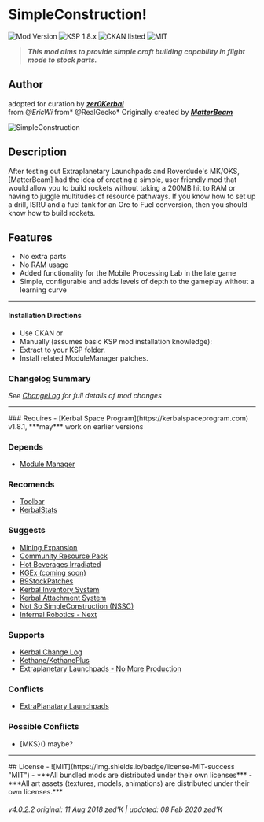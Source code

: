 <!-- Readme.md v1.2.0.0
SimpleConstruction
created: 17 Jul 18
updated: 03 Feb 2020 -->

<!-- Download on SpaceDock here or Github here.
Also available on CKAN. -->

# SimpleConstruction!
![Mod Version](https://img.shields.io/github/v/release/zer0Kerbal/SimpleConstruction?include_prereleases) 
![KSP 1.8.x](https://img.shields.io/badge/KSP%20version-1.8.x-66ccff.svg?style=flat-square) 
![CKAN listed](https://img.shields.io/badge/CKAN-Indexed-brightgreen.svg) ![MIT](https://img.shields.io/badge/license-MIT-success "MIT") 

> ***This mod aims to provide simple craft building capability in flight mode to stock parts.*** 
## Author
adopted for curation by ***[zer0Kerbal](https://forum.kerbalspaceprogram.com/index.php?/profile/190933-zer0kerbal/)*** <br>
from *@EricWi* from* @RealGecko* Originally created by [***MatterBeam***](http://forum.kerbalspaceprogram.com/index.php?/profile/133334-matterbeam/)

![SimpleConstruction](https://spacedock.info/content/matterbeam_328/SimpleConstruction/SimpleConstruction-1455675320.902058.jpg "SimpleConstruction")

## Description
After testing out Extraplanetary Launchpads and Roverdude's MK/OKS, [MatterBeam] had the idea of creating a simple, user friendly mod that would allow you to build rockets without taking a 200MB hit to RAM or having to juggle multitudes of resource pathways. If you know how to set up a drill, ISRU and a fuel tank for an Ore to Fuel conversion, then you should know how to build rockets.

## Features
- No extra parts
- No RAM usage
- Added functionality for the Mobile Processing Lab in the late game
- Simple, configurable and adds levels of depth to the gameplay without a learning curve

<hr>

#### Installation Directions 
- Use CKAN
or
- Manually (assumes basic KSP mod installation knowledge):
 - Extract to your KSP folder.
 - Install related ModuleManager patches.

### Changelog Summary
*See [ChangeLog](https://github.com/zer0Kerbal/SimpleConstruction/blob/master/Changelog.md) for full details of mod changes*
<hr>
### Requires
 - [Kerbal Space Program](https://kerbalspaceprogram.com) v1.8.1, ***may*** work on earlier versions

### Depends
 - [Module Manager](http://forum.kerbalspaceprogram.com/index.php?/topic/50533-105-*)
 
### Recomends
- [Toolbar](https://forum.kerbalspaceprogram.com/index.php?/topic/161857-*)
- [KerbalStats](https://forum.kerbalspaceprogram.com/index.php?/topic/89285-*)

### Suggests
 - [Mining Expansion](http://forum.kerbalspaceprogram.com/index.php?/topic/130325-*)
 - [Community Resource Pack](https://forum.kerbalspaceprogram.com/index.php?/topic/166314-*)
 - [Hot Beverages Irradiated](https://github.com/zer0Kerbal/HotBeverageIrradiated)
 - [KGEx (coming soon)](https://github.com/zer0Kerbal/)
 - [B9StockPatches](https://forum.kerbalspaceprogram.com/index.php?/topic/190870-*)
 - [Kerbal Inventory System](http://forum.kerbalspaceprogram.com/index.php?/topic/149848-*)
 - [Kerbal Attachment System](http://forum.kerbalspaceprogram.com/index.php?/topic/142594-*)
 - [Not So SimpleConstruction (NSSC)](http://forum.kerbalspaceprogram.com/index.php?/topic/152309-*)
 - [Infernal Robotics - Next](https://forum.kerbalspaceprogram.com/index.php?/topic/184787-*)

### Supports
 - [Kerbal Change Log](https://forum.kerbalspaceprogram.com/index.php?/topic/179207-*)
 - [Kethane/KethanePlus](http://forum.kerbalspaceprogram.com/index.php?/topic/119480-*)
 - [Extraplanetary Launchpads - No More Production](https://github.com/theRagingIrishman/USI_EL)

### Conflicts
- [ExtraPlanatary Launchpads](https://forum.kerbalspaceprogram.com/index.php?/topic/54284-*)

### Possible Conflicts
- [MKS}() maybe?
<hr>
## License
- ![MIT](https://img.shields.io/badge/license-MIT-success "MIT")
- ***All bundled mods are distributed under their own licenses***
- ***All art assets (textures, models, animations) are distributed under their own licenses.***

###### v4.0.2.2 original: 11 Aug 2018 zed'K | updated: 08 Feb 2020 zed'K

<!--
CC BY-NC-SA-4.0
zer0Kerbal-->
